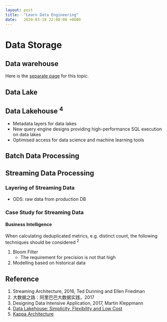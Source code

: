```yaml
---
layout: post
title:  "Learn Data Engineering"
date:   2020-03-18 22:00:00 +0800
---
```

# Data Storage

## Data warehouse
Here is the [separate page](https://bobtsang.github.io/2020/04/28/Data-Warehousing.html) for this topic.

## Data Lake

## Data Lakehouse <sup>4</sup>
  - Metadata layers for data lakes
  - New query engine designs providing high-performance SQL execution on data lakes
  - Optimised access for data science and machine learning tools


## Batch Data Processing

## Streaming Data Processing

### Layering of Streaming Data

- ODS: raw data from production DB

### Case Study for Streaming Data

#### Business Intelligence

When calculating deduplicated metrics, e.g. distinct count, the following techniques should be considered <sup>2</sup>

1. Bloom Filter
   - The requirement for precision is not that high
2. Modelling based on historical data

## Reference

1. Streaming Architecture, 2016, Ted Dunning and Ellen Friedman
2. 大数据之路：阿里巴巴大数据实践，2017
3. Designing Data Intensive Application, 2017, Martin Kleppmann
4. [Data Lakehouse: Simplicity, Flexibility and Low Cost](https://databricks.com/glossary/data-lakehouse#:~:text=A%20data%20lakehouse%20is%20a,(ML)%20on%20all%20data.)
5. [Kappa Architecture](http://milinda.pathirage.org/kappa-architecture.com/)